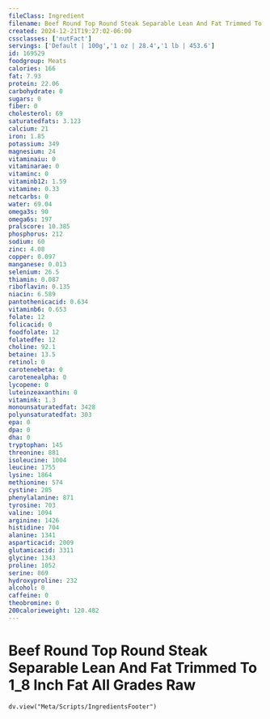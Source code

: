 ```yaml
---
fileClass: Ingredient
filename: Beef Round Top Round Steak Separable Lean And Fat Trimmed To 1_8 Inch Fat All Grades Raw
created: 2024-12-21T19:27:02-06:00
cssclasses: ['nutFact']
servings: ['Default | 100g','1 oz | 28.4','1 lb | 453.6']
id: 169529
foodgroup: Meats
calories: 166
fat: 7.93
protein: 22.06
carbohydrate: 0
sugars: 0
fiber: 0
cholesterol: 69
saturatedfats: 3.123
calcium: 21
iron: 1.85
potassium: 349
magnesium: 24
vitaminaiu: 0
vitaminarae: 0
vitaminc: 0
vitaminb12: 1.59
vitamine: 0.33
netcarbs: 0
water: 69.04
omega3s: 90
omega6s: 197
pralscore: 10.385
phosphorus: 212
sodium: 60
zinc: 4.08
copper: 0.097
manganese: 0.013
selenium: 26.5
thiamin: 0.087
riboflavin: 0.135
niacin: 6.589
pantothenicacid: 0.634
vitaminb6: 0.653
folate: 12
folicacid: 0
foodfolate: 12
folatedfe: 12
choline: 92.1
betaine: 13.5
retinol: 0
carotenebeta: 0
carotenealpha: 0
lycopene: 0
luteinzeaxanthin: 0
vitamink: 1.3
monounsaturatedfat: 3428
polyunsaturatedfat: 303
epa: 0
dpa: 0
dha: 0
tryptophan: 145
threonine: 881
isoleucine: 1004
leucine: 1755
lysine: 1864
methionine: 574
cystine: 285
phenylalanine: 871
tyrosine: 703
valine: 1094
arginine: 1426
histidine: 704
alanine: 1341
asparticacid: 2009
glutamicacid: 3311
glycine: 1343
proline: 1052
serine: 869
hydroxyproline: 232
alcohol: 0
caffeine: 0
theobromine: 0
200calorieweight: 120.482
---
```


# Beef Round Top Round Steak Separable Lean And Fat Trimmed To 1_8 Inch Fat All Grades Raw

```dataviewjs
dv.view("Meta/Scripts/IngredientsFooter")
```